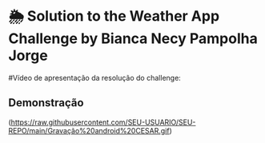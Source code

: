 # 🌦️ Solution to the Weather App Challenge by Bianca Necy Pampolha Jorge


#Vídeo de apresentação da resolução do challenge:
## Demonstração

(https://raw.githubusercontent.com/SEU-USUARIO/SEU-REPO/main/Gravação%20android%20CESAR.gif)


